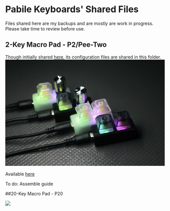 # Pabile Keyboards' Shared Files

Files shared here are my backups and are mostly are work in progress. Please take time to review before use.

## 2-Key Macro Pad - P2/Pee-Two
Though initially shared [here](https://github.com/pabile/pee-two), its configuration files are shared in this folder.
![p2 pee-two Pabile2](https://github.com/pabile/pee-two/blob/2e16d40bc188a089ef017f76e408057dc2d90b49/img/_DSC8363-sm.jpg) 

Available [here](https://www.facebook.com/commerce/products/5614446295268540/)

To do: Assemble guide

##20-Key Macro Pad - P20

<picture>
  <img src="https://github.com/pabile/Pabile-Keyboards/blob/main/img/p20v7-pcb-004.jpg" width=800">
</picture>
